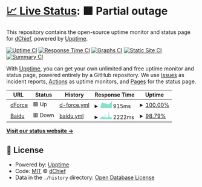 # [📈 Live Status](https://Donald-Nobel.github.io/Uptime): <!--live status--> **🟧 Partial outage**

This repository contains the open-source uptime monitor and status page for [dChief](www.dforce.network), powered by [Upptime](https://github.com/upptime/upptime).

[![Uptime CI](https://github.com/Donald-Nobel/Uptime/workflows/Uptime%20CI/badge.svg)](https://github.com/Donald-Nobel/Uptime/actions?query=workflow%3A%22Uptime+CI%22)
[![Response Time CI](https://github.com/Donald-Nobel/Uptime/workflows/Response%20Time%20CI/badge.svg)](https://github.com/Donald-Nobel/Uptime/actions?query=workflow%3A%22Response+Time+CI%22)
[![Graphs CI](https://github.com/Donald-Nobel/Uptime/workflows/Graphs%20CI/badge.svg)](https://github.com/Donald-Nobel/Uptime/actions?query=workflow%3A%22Graphs+CI%22)
[![Static Site CI](https://github.com/Donald-Nobel/Uptime/workflows/Static%20Site%20CI/badge.svg)](https://github.com/Donald-Nobel/Uptime/actions?query=workflow%3A%22Static+Site+CI%22)
[![Summary CI](https://github.com/Donald-Nobel/Uptime/workflows/Summary%20CI/badge.svg)](https://github.com/Donald-Nobel/Uptime/actions?query=workflow%3A%22Summary+CI%22)

With [Upptime](https://upptime.js.org), you can get your own unlimited and free uptime monitor and status page, powered entirely by a GitHub repository. We use [Issues](https://github.com/Donald-Nobel/Uptime/issues) as incident reports, [Actions](https://github.com/Donald-Nobel/Uptime/actions) as uptime monitors, and [Pages](https://Donald-Nobel.github.io/Uptime) for the status page.

<!--start: status pages-->
<!-- This summary is generated by Upptime (https://github.com/upptime/upptime) -->
<!-- Do not edit this manually, your changes will be overwritten -->
<!-- prettier-ignore -->
| URL | Status | History | Response Time | Uptime |
| --- | ------ | ------- | ------------- | ------ |
| <img alt="" src="https://icons.duckduckgo.com/ip3/app.dforce.network.ico" height="13"> [dForce](https://app.dforce.network) | 🟩 Up | [d-force.yml](https://github.com/Donald-Nobel/Uptime/commits/HEAD/history/d-force.yml) | <details><summary><img alt="Response time graph" src="./graphs/d-force/response-time-week.png" height="20"> 915ms</summary><br><a href="https://Donald-Nobel.github.io/Uptime/history/d-force"><img alt="Response time 907" src="https://img.shields.io/endpoint?url=https%3A%2F%2Fraw.githubusercontent.com%2FDonald-Nobel%2FUptime%2FHEAD%2Fapi%2Fd-force%2Fresponse-time.json"></a><br><a href="https://Donald-Nobel.github.io/Uptime/history/d-force"><img alt="24-hour response time 1268" src="https://img.shields.io/endpoint?url=https%3A%2F%2Fraw.githubusercontent.com%2FDonald-Nobel%2FUptime%2FHEAD%2Fapi%2Fd-force%2Fresponse-time-day.json"></a><br><a href="https://Donald-Nobel.github.io/Uptime/history/d-force"><img alt="7-day response time 915" src="https://img.shields.io/endpoint?url=https%3A%2F%2Fraw.githubusercontent.com%2FDonald-Nobel%2FUptime%2FHEAD%2Fapi%2Fd-force%2Fresponse-time-week.json"></a><br><a href="https://Donald-Nobel.github.io/Uptime/history/d-force"><img alt="30-day response time 886" src="https://img.shields.io/endpoint?url=https%3A%2F%2Fraw.githubusercontent.com%2FDonald-Nobel%2FUptime%2FHEAD%2Fapi%2Fd-force%2Fresponse-time-month.json"></a><br><a href="https://Donald-Nobel.github.io/Uptime/history/d-force"><img alt="1-year response time 907" src="https://img.shields.io/endpoint?url=https%3A%2F%2Fraw.githubusercontent.com%2FDonald-Nobel%2FUptime%2FHEAD%2Fapi%2Fd-force%2Fresponse-time-year.json"></a></details> | <details><summary><a href="https://Donald-Nobel.github.io/Uptime/history/d-force">100.00%</a></summary><a href="https://Donald-Nobel.github.io/Uptime/history/d-force"><img alt="All-time uptime 99.95%" src="https://img.shields.io/endpoint?url=https%3A%2F%2Fraw.githubusercontent.com%2FDonald-Nobel%2FUptime%2FHEAD%2Fapi%2Fd-force%2Fuptime.json"></a><br><a href="https://Donald-Nobel.github.io/Uptime/history/d-force"><img alt="24-hour uptime 100.00%" src="https://img.shields.io/endpoint?url=https%3A%2F%2Fraw.githubusercontent.com%2FDonald-Nobel%2FUptime%2FHEAD%2Fapi%2Fd-force%2Fuptime-day.json"></a><br><a href="https://Donald-Nobel.github.io/Uptime/history/d-force"><img alt="7-day uptime 100.00%" src="https://img.shields.io/endpoint?url=https%3A%2F%2Fraw.githubusercontent.com%2FDonald-Nobel%2FUptime%2FHEAD%2Fapi%2Fd-force%2Fuptime-week.json"></a><br><a href="https://Donald-Nobel.github.io/Uptime/history/d-force"><img alt="30-day uptime 100.00%" src="https://img.shields.io/endpoint?url=https%3A%2F%2Fraw.githubusercontent.com%2FDonald-Nobel%2FUptime%2FHEAD%2Fapi%2Fd-force%2Fuptime-month.json"></a><br><a href="https://Donald-Nobel.github.io/Uptime/history/d-force"><img alt="1-year uptime 99.95%" src="https://img.shields.io/endpoint?url=https%3A%2F%2Fraw.githubusercontent.com%2FDonald-Nobel%2FUptime%2FHEAD%2Fapi%2Fd-force%2Fuptime-year.json"></a></details>
| <img alt="" src="https://icons.duckduckgo.com/ip3/www.baidu.com.ico" height="13"> [Baidu](https://www.baidu.com) | 🟥 Down | [baidu.yml](https://github.com/Donald-Nobel/Uptime/commits/HEAD/history/baidu.yml) | <details><summary><img alt="Response time graph" src="./graphs/baidu/response-time-week.png" height="20"> 2222ms</summary><br><a href="https://Donald-Nobel.github.io/Uptime/history/baidu"><img alt="Response time 2147" src="https://img.shields.io/endpoint?url=https%3A%2F%2Fraw.githubusercontent.com%2FDonald-Nobel%2FUptime%2FHEAD%2Fapi%2Fbaidu%2Fresponse-time.json"></a><br><a href="https://Donald-Nobel.github.io/Uptime/history/baidu"><img alt="24-hour response time 2348" src="https://img.shields.io/endpoint?url=https%3A%2F%2Fraw.githubusercontent.com%2FDonald-Nobel%2FUptime%2FHEAD%2Fapi%2Fbaidu%2Fresponse-time-day.json"></a><br><a href="https://Donald-Nobel.github.io/Uptime/history/baidu"><img alt="7-day response time 2222" src="https://img.shields.io/endpoint?url=https%3A%2F%2Fraw.githubusercontent.com%2FDonald-Nobel%2FUptime%2FHEAD%2Fapi%2Fbaidu%2Fresponse-time-week.json"></a><br><a href="https://Donald-Nobel.github.io/Uptime/history/baidu"><img alt="30-day response time 2180" src="https://img.shields.io/endpoint?url=https%3A%2F%2Fraw.githubusercontent.com%2FDonald-Nobel%2FUptime%2FHEAD%2Fapi%2Fbaidu%2Fresponse-time-month.json"></a><br><a href="https://Donald-Nobel.github.io/Uptime/history/baidu"><img alt="1-year response time 2147" src="https://img.shields.io/endpoint?url=https%3A%2F%2Fraw.githubusercontent.com%2FDonald-Nobel%2FUptime%2FHEAD%2Fapi%2Fbaidu%2Fresponse-time-year.json"></a></details> | <details><summary><a href="https://Donald-Nobel.github.io/Uptime/history/baidu">98.79%</a></summary><a href="https://Donald-Nobel.github.io/Uptime/history/baidu"><img alt="All-time uptime 99.82%" src="https://img.shields.io/endpoint?url=https%3A%2F%2Fraw.githubusercontent.com%2FDonald-Nobel%2FUptime%2FHEAD%2Fapi%2Fbaidu%2Fuptime.json"></a><br><a href="https://Donald-Nobel.github.io/Uptime/history/baidu"><img alt="24-hour uptime 97.48%" src="https://img.shields.io/endpoint?url=https%3A%2F%2Fraw.githubusercontent.com%2FDonald-Nobel%2FUptime%2FHEAD%2Fapi%2Fbaidu%2Fuptime-day.json"></a><br><a href="https://Donald-Nobel.github.io/Uptime/history/baidu"><img alt="7-day uptime 98.79%" src="https://img.shields.io/endpoint?url=https%3A%2F%2Fraw.githubusercontent.com%2FDonald-Nobel%2FUptime%2FHEAD%2Fapi%2Fbaidu%2Fuptime-week.json"></a><br><a href="https://Donald-Nobel.github.io/Uptime/history/baidu"><img alt="30-day uptime 99.72%" src="https://img.shields.io/endpoint?url=https%3A%2F%2Fraw.githubusercontent.com%2FDonald-Nobel%2FUptime%2FHEAD%2Fapi%2Fbaidu%2Fuptime-month.json"></a><br><a href="https://Donald-Nobel.github.io/Uptime/history/baidu"><img alt="1-year uptime 99.82%" src="https://img.shields.io/endpoint?url=https%3A%2F%2Fraw.githubusercontent.com%2FDonald-Nobel%2FUptime%2FHEAD%2Fapi%2Fbaidu%2Fuptime-year.json"></a></details>

<!--end: status pages-->

[**Visit our status website →**](https://Donald-Nobel.github.io/Uptime)

## 📄 License

- Powered by: [Upptime](https://github.com/upptime/upptime)
- Code: [MIT](./LICENSE) © [dChief](www.dforce.network)
- Data in the `./history` directory: [Open Database License](https://opendatacommons.org/licenses/odbl/1-0/)

